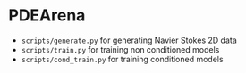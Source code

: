 # PDEArena

- `scripts/generate.py` for generating Navier Stokes 2D data
- `scripts/train.py` for training non conditioned models
- `scripts/cond_train.py` for training conditioned models